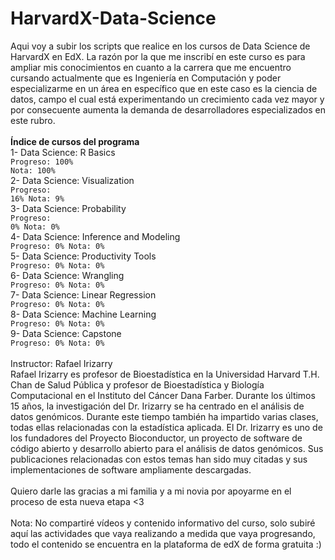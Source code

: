 # HarvardX-Data-Science
Aqui voy a subir los scripts que realice en los cursos de Data Science de HarvardX en EdX.
La razón por la que me inscribí en este curso es para ampliar mis conocimientos en cuanto a la carrera que me encuentro cursando actualmente que es Ingeniería en Computación y poder especializarme en un área en específico que en este caso es la ciencia de datos, campo el cual está experimentando un crecimiento cada vez mayor y por consecuente aumenta la demanda de desarrolladores especializados en este rubro.
<br><br>
<strong>Índice de cursos del programa</strong><br>
1- Data Science: R Basics<br>
<code>Progreso: 100% Nota: 100%</code><br>
2- Data Science: Visualization<br>
<code>Progreso: 16% Nota: 9%</code><br>
3- Data Science: Probability<br>
<code>Progreso: 0% Nota: 0%</code><br>
4- Data Science: Inference and Modeling<br>
<code>Progreso: 0% Nota: 0%</code><br>
5- Data Science: Productivity Tools<br>
<code>Progreso: 0% Nota: 0%</code><br>
6- Data Science: Wrangling<br>
<code>Progreso: 0% Nota: 0%</code><br>
7- Data Science: Linear Regression<br>
<code>Progreso: 0% Nota: 0%</code><br>
8- Data Science: Machine Learning<br>
<code>Progreso: 0% Nota: 0%</code><br>
9- Data Science: Capstone<br>
<code>Progreso: 0% Nota: 0%</code><br>
<br>
Instructor: Rafael Irizarry<br>
Rafael Irizarry es profesor de Bioestadística en la Universidad Harvard T.H. Chan
de Salud Pública y profesor de Bioestadística y Biología Computacional en el
Instituto del Cáncer Dana Farber. Durante los últimos 15 años, la investigación
del Dr. Irizarry se ha centrado en el análisis de datos genómicos. Durante este
tiempo también ha impartido varias clases, todas ellas relacionadas con la
estadística aplicada. El Dr. Irizarry es uno de los fundadores del Proyecto
Bioconductor, un proyecto de software de código abierto y desarrollo abierto para
el análisis de datos genómicos. Sus publicaciones relacionadas con estos temas
han sido muy citadas y sus implementaciones de software ampliamente
descargadas.<br>
<br>
Quiero darle las gracias a mi familia y a mi novia por apoyarme en el proceso de esta nueva etapa <3
<br><br>
Nota: No compartiré vídeos y contenido informativo del curso, solo subiré aquí las actividades que vaya realizando a medida que vaya progresando, todo el contenido se encuentra en la plataforma de edX de forma gratuita :)
